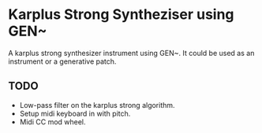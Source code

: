 # Karplus Strong Syntheziser using GEN~

A karplus strong synthesizer instrument using GEN~.
It could be used as an instrument or a generative patch.

## TODO

* Low-pass filter on the karplus strong algorithm.
* Setup midi keyboard in with pitch.
* Midi CC mod wheel.